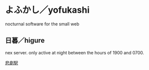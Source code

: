 # よふかし／yofukashi

nocturnal software for the small web

## 日暮／higure

nex server. only active at night between the hours of 1900 and 0700.

[悲劇駅](nex://higeki.jp/)

